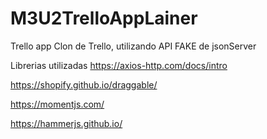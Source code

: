 # M3U2TrelloAppLainer
Trello app
Clon de Trello, utilizando API FAKE de jsonServer 

Librerias utilizadas
https://axios-http.com/docs/intro

https://shopify.github.io/draggable/

https://momentjs.com/

https://hammerjs.github.io/
